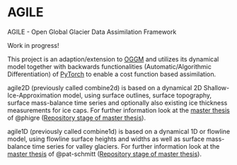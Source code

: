 # AGILE
AGILE - Open Global Glacier Data Assimilation Framework

Work in progress!

This project is an adaption/extension to [OGGM](https://github.com/OGGM/oggm) and utilizes its dynamical model together with backwards functionalities (Automatic/Algorithmic Differentiation) of [PyTorch](https://pytorch.org/) to enable a cost function based assimilation.

agile2D (previously called combine2d) is based on a dynamical 2D Shallow-Ice-Approximation model, using surface outlines, surface topography, surface mass-balance time series and optionally also existing ice thickness measurements for ice caps. For further information look at the [master thesis](https://diglib.uibk.ac.at/ulbtirolhs/content/titleinfo/3086935/full.pdf) of @phigre ([Repository stage of master thesis](https://github.com/OGGM/agile/tree/04aa57353f72f272a264be5a4c683ffa7dc5bf0f)).

agile1D (previously called combine1d) is based on a dynamical 1D or flowline model, using flowline surface heights and widths as well as surface mass-balance time series for valley glaciers. For further information look at the [master thesis](https://diglib.uibk.ac.at/ulbtirolhs/content/titleinfo/6139027/full.pdf) of @pat-schmitt ([Repository stage of master thesis](https://github.com/OGGM/agile/tree/bf2f7372787adf3e4f31ba5fd56e8968b9fb3347)).
